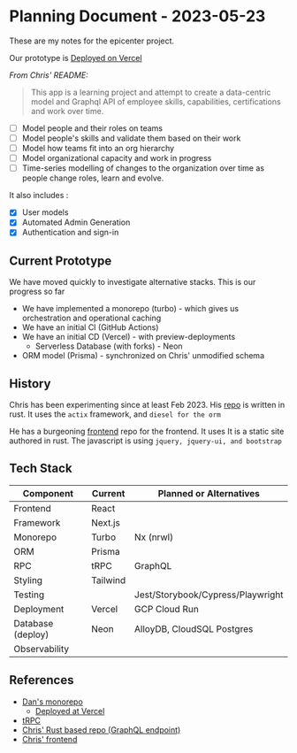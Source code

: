 # Planning Document - 2023-05-23

These are my notes for the epicenter project.

Our prototype is [Deployed on Vercel](https://t3.epi.phac.v.imetrical.com/)

*From Chris' README:*

> This app is a learning project and attempt to create a data-centric model and Graphql API of employee skills, capabilities, certifications and work over time.

- [ ] Model people and their roles on teams
- [ ] Model people's skills and validate them based on their work
- [ ] Model how teams fit into an org hierarchy
- [ ] Model organizational capacity and work in progress
- [ ] Time-series modelling of changes to the organization over time as people change roles, learn and evolve.

It also includes :

- [x] User models
- [x] Automated Admin Generation
- [x] Authentication and sign-in

## Current Prototype

We have moved quickly to investigate alternative stacks.
This is our progress so far

- We have implemented a monorepo (turbo) - which gives us orchestration and operational caching
- We have an initial CI (GitHub Actions)
- We have an initial CD (Vercel) - with preview-deployments
  - Serverless Database (with forks) - Neon
- ORM model (Prisma) - synchronized on Chris' unmodified schema

## History

Chris has been experimenting since at least Feb 2023.
His [repo](https://github.com/ToferC/epi_center) is written in rust.
It uses the `actix` framework, and `diesel for the orm`

He has a burgeoning [frontend](https://github.com/ToferC/epifront) repo for the frontend.
It uses
It is a static site authored in rust. The javascript is using `jquery, jquery-ui, and bootstrap`

## Tech Stack

| Component         | Current  | Planned or Alternatives           |
|-------------------|----------|-----------------------------------|
| Frontend          | React    |                                   |
| Framework         | Next.js  |                                   |
| Monorepo          | Turbo    | Nx (nrwl)                         |
| ORM               | Prisma   |                                   |
| RPC               | tRPC     | GraphQL                           |
| Styling           | Tailwind |                                   |
| Testing           |          | Jest/Storybook/Cypress/Playwright |
| Deployment        | Vercel   | GCP Cloud Run                     |
| Database (deploy) | Neon     | AlloyDB, CloudSQL Postgres        |
| Observability     |          |                                   |

## References

- [Dan's monorepo](https://github.com/daneroo/phac-epi-garden)
  - [Deployed at Vercel](https://t3.epi.phac.v.imetrical.com/)
- [tRPC](https://trpc.io/)
- [Chris' Rust based repo (GraphQL endpoint)](https://github.com/ToferC/epi_center)
- [Chris' frontend](https://github.com/ToferC/epifront)
